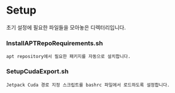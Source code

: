 # Setup

초기 설정에 필요한 파일들을 모아놓은 디렉터리입니다.

### InstallAPTRepoRequirements.sh
    apt repository에서 필요한 패키지를 자동으로 설치합니다.

### SetupCudaExport.sh
    Jetpack Cuda 경로 지정 스크립트를 bashrc 파일에서 로드하도록 설정합니다.
